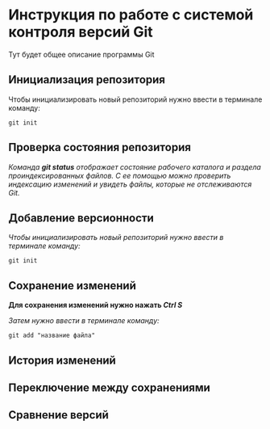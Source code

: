# Инструкция по работе с системой контроля версий Git

Тут будет общее описание программы Git

## Инициализация репозитория

Чтобы инициализировать новый репозиторий нужно ввести в терминале команду:

    git init

## Проверка состояния репозитория

_Команда **git status** отображает состояние рабочего каталога и раздела проиндексированных файлов. С ее помощью можно проверить индексацию изменений и увидеть файлы, которые не отслеживаются Git._

## Добавление версионности

*Чтобы инициализировать новый репозиторий нужно ввести в терминале команду:*

    git init

## Сохранение изменений

__Для сохранения изменений нужно нажать *Ctrl S*__

*Затем нужно ввести в терминале команду:*

    git add "название файла"

## История изменений

## Переключение между сохранениями

## Сравнение версий